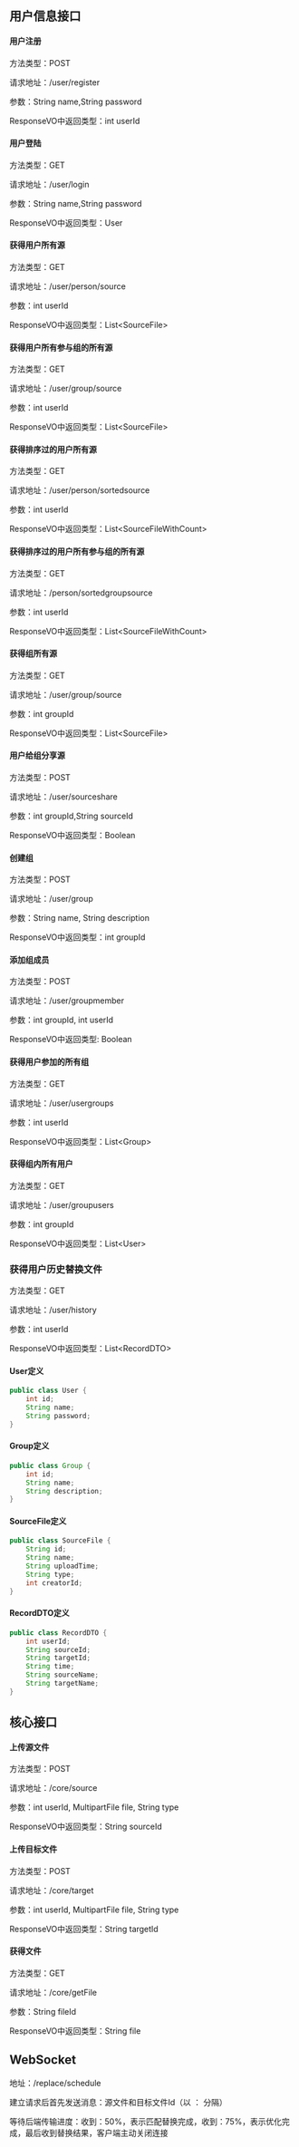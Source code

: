 ## 用户信息接口

#### 用户注册

方法类型：POST

请求地址：/user/register

参数：String name,String password

ResponseVO中返回类型：int userId

#### 用户登陆

方法类型：GET

请求地址：/user/login

参数：String name,String password

ResponseVO中返回类型：User

#### 获得用户所有源

方法类型：GET

请求地址：/user/person/source

参数：int userId

ResponseVO中返回类型：List\<SourceFile\>

#### 获得用户所有参与组的所有源

方法类型：GET

请求地址：/user/group/source

参数：int userId

ResponseVO中返回类型：List\<SourceFile\>

#### 获得排序过的用户所有源

方法类型：GET

请求地址：/user/person/sortedsource

参数：int userId

ResponseVO中返回类型：List\<SourceFileWithCount\>

#### 获得排序过的用户所有参与组的所有源

方法类型：GET

请求地址：/person/sortedgroupsource

参数：int userId

ResponseVO中返回类型：List\<SourceFileWithCount\>

#### 获得组所有源

方法类型：GET

请求地址：/user/group/source

参数：int groupId

ResponseVO中返回类型：List\<SourceFile\>

#### 用户给组分享源

方法类型：POST

请求地址：/user/sourceshare

参数：int groupId,String sourceId

ResponseVO中返回类型：Boolean

#### 创建组

方法类型：POST

请求地址：/user/group

参数：String name, String description

ResponseVO中返回类型：int groupId

#### 添加组成员

方法类型：POST

请求地址：/user/groupmember

参数：int groupId, int userId

ResponseVO中返回类型: Boolean

#### 获得用户参加的所有组

方法类型：GET

请求地址：/user/usergroups

参数：int userId

ResponseVO中返回类型：List\<Group\>

#### 获得组内所有用户

方法类型：GET

请求地址：/user/groupusers

参数：int groupId

ResponseVO中返回类型：List\<User\>

### 获得用户历史替换文件

方法类型：GET

请求地址：/user/history

参数：int userId

ResponseVO中返回类型：List\<RecordDTO\>

#### User定义

```java
public class User {
    int id;
    String name;
    String password;
}
```

#### Group定义

```java
public class Group {
    int id;
    String name;
    String description;
}
```

#### SourceFile定义

```java
public class SourceFile {
    String id;
    String name;
    String uploadTime;
    String type;
    int creatorId;
}
```

#### RecordDTO定义

```java
public class RecordDTO {
    int userId;
    String sourceId;
    String targetId;
    String time;
    String sourceName;
    String targetName;
}
```



## 核心接口

#### 上传源文件

方法类型：POST

请求地址：/core/source

参数：int userId, MultipartFile file, String type

ResponseVO中返回类型：String sourceId

#### 上传目标文件

方法类型：POST

请求地址：/core/target

参数：int userId, MultipartFile file, String type

ResponseVO中返回类型：String targetId

#### 获得文件

方法类型：GET

请求地址：/core/getFile

参数：String fileId

ResponseVO中返回类型：String file

## WebSocket

地址：/replace/schedule

建立请求后首先发送消息：源文件和目标文件Id（以 ： 分隔）

等待后端传输进度：收到：50%，表示匹配替换完成，收到：75%，表示优化完成，最后收到替换结果，客户端主动关闭连接



